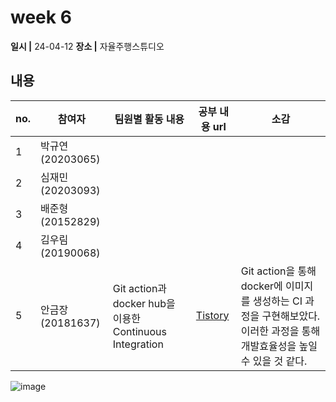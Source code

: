 # week 6
**일시 |** 24-04-12 
**장소 |** 자율주행스튜디오

## 내용

|no.  |참여자          |팀원별 활동 내용|공부 내용 url|소감|
|--------|--------------|----------------------------------|--------------------|--|
|1       |박규연(20203065)|||
|2       |심재민(20203093)|||
|3       |배준형(20152829)|||
|4       |김우림(20190068)|||
|5       |안금장(20181637)|Git action과 docker hub을 이용한 Continuous Integration|[Tistory](https://koomchang.tistory.com/36)|Git action을 통해 docker에 이미지를 생성하는 CI 과정을 구현해보았다. 이러한 과정을 통해 개발효율성을 높일 수 있을 것 같다.
![image]()
